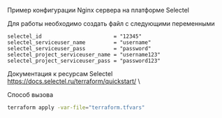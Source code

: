 Пример конфигурации Nginx сервера на платформе Selectel

Для работы необходимо создать файл с следующими переменными
```
selectel_id                       = "12345"
selectel_serviceuser_name         = "username"
selectel_serviceuser_pass         = "password"
selectel_project_serviceuser_name = "username123"
selectel_project_serviceuser_pass = "password123"
```
Документация к ресурсам Selectel https://docs.selectel.ru/terraform/quickstart/ \

Способ вызова
```bash
terraform apply -var-file="terraform.tfvars"
```